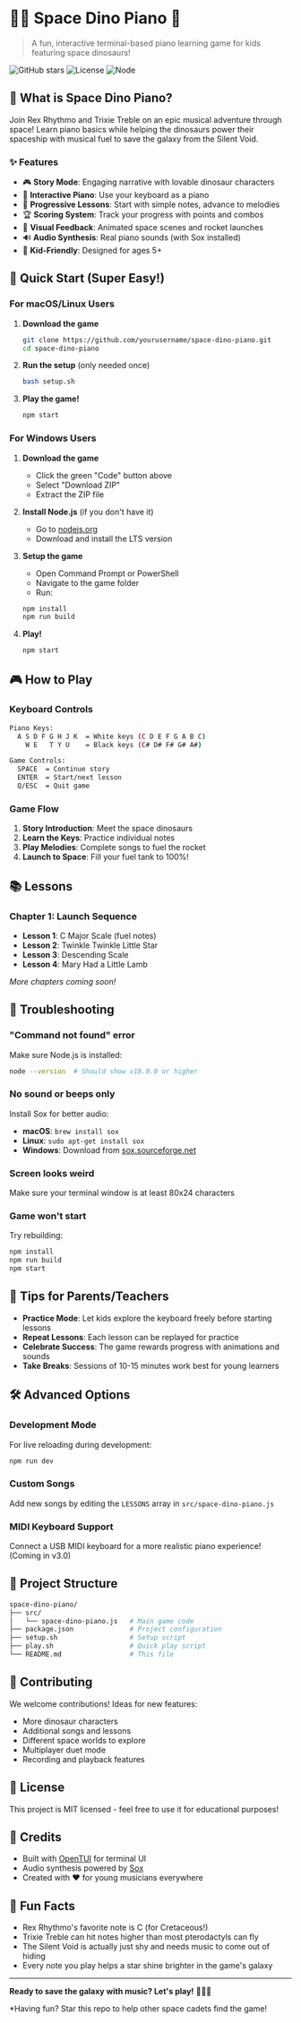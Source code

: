 # 🦕🚀 Space Dino Piano 🎹

> A fun, interactive terminal-based piano learning game for kids featuring space dinosaurs!

![GitHub stars](https://img.shields.io/github/stars/yourusername/space-dino-piano?style=social)
![License](https://img.shields.io/badge/license-MIT-blue.svg)
![Node](https://img.shields.io/badge/node-%3E%3D18.0.0-brightgreen)

## 🌟 What is Space Dino Piano?

Join Rex Rhythmo and Trixie Treble on an epic musical adventure through space! Learn piano basics while helping the dinosaurs power their spaceship with musical fuel to save the galaxy from the Silent Void.

### ✨ Features

- 🎮 **Story Mode**: Engaging narrative with lovable dinosaur characters
- 🎹 **Interactive Piano**: Use your keyboard as a piano
- 🎵 **Progressive Lessons**: Start with simple notes, advance to melodies
- 🏆 **Scoring System**: Track your progress with points and combos
- 🚀 **Visual Feedback**: Animated space scenes and rocket launches
- 🔊 **Audio Synthesis**: Real piano sounds (with Sox installed)
- 🎯 **Kid-Friendly**: Designed for ages 5+

## 🚀 Quick Start (Super Easy!)

### For macOS/Linux Users

1. **Download the game**

   ```bash
   git clone https://github.com/yourusername/space-dino-piano.git
   cd space-dino-piano
   ```

2. **Run the setup** (only needed once)

   ```bash
   bash setup.sh
   ```

3. **Play the game!**

   ```bash
   npm start
   ```

### For Windows Users

1. **Download the game**
   - Click the green "Code" button above
   - Select "Download ZIP"
   - Extract the ZIP file

2. **Install Node.js** (if you don't have it)
   - Go to [nodejs.org](https://nodejs.org)
   - Download and install the LTS version

3. **Setup the game**
   - Open Command Prompt or PowerShell
   - Navigate to the game folder
   - Run:

   ```cmd
   npm install
   npm run build
   ```

4. **Play!**

   ```cmd
   npm start
   ```

## 🎮 How to Play

### Keyboard Controls

```bash
Piano Keys:
  A S D F G H J K  = White keys (C D E F G A B C)
    W E   T Y U    = Black keys (C# D# F# G# A#)

Game Controls:
  SPACE  = Continue story
  ENTER  = Start/next lesson
  Q/ESC  = Quit game
```

### Game Flow

1. **Story Introduction**: Meet the space dinosaurs
2. **Learn the Keys**: Practice individual notes
3. **Play Melodies**: Complete songs to fuel the rocket
4. **Launch to Space**: Fill your fuel tank to 100%!

## 📚 Lessons

### Chapter 1: Launch Sequence

- **Lesson 1**: C Major Scale (fuel notes)
- **Lesson 2**: Twinkle Twinkle Little Star
- **Lesson 3**: Descending Scale
- **Lesson 4**: Mary Had a Little Lamb

*More chapters coming soon!*

## 🔧 Troubleshooting

### "Command not found" error

Make sure Node.js is installed:

```bash
node --version  # Should show v18.0.0 or higher
```

### No sound or beeps only

Install Sox for better audio:

- **macOS**: `brew install sox`
- **Linux**: `sudo apt-get install sox`
- **Windows**: Download from [sox.sourceforge.net](http://sox.sourceforge.net)

### Screen looks weird

Make sure your terminal window is at least 80x24 characters

### Game won't start

Try rebuilding:

```bash
npm install
npm run build
npm start
```

## 🎯 Tips for Parents/Teachers

- **Practice Mode**: Let kids explore the keyboard freely before starting lessons
- **Repeat Lessons**: Each lesson can be replayed for practice
- **Celebrate Success**: The game rewards progress with animations and sounds
- **Take Breaks**: Sessions of 10-15 minutes work best for young learners

## 🛠️ Advanced Options

### Development Mode

For live reloading during development:

```bash
npm run dev
```

### Custom Songs

Add new songs by editing the `LESSONS` array in `src/space-dino-piano.js`

### MIDI Keyboard Support

Connect a USB MIDI keyboard for a more realistic piano experience! (Coming in v3.0)

## 📁 Project Structure

```bash
space-dino-piano/
├── src/
│   └── space-dino-piano.js   # Main game code
├── package.json              # Project configuration
├── setup.sh                  # Setup script
├── play.sh                   # Quick play script
└── README.md                 # This file
```

## 🤝 Contributing

We welcome contributions! Ideas for new features:

- More dinosaur characters
- Additional songs and lessons
- Different space worlds to explore
- Multiplayer duet mode
- Recording and playback features

## 📝 License

This project is MIT licensed - feel free to use it for educational purposes!

## 🙏 Credits

- Built with [OpenTUI](https://github.com/sst/opentui) for terminal UI
- Audio synthesis powered by [Sox](http://sox.sourceforge.net)
- Created with ❤️ for young musicians everywhere

## 🎉 Fun Facts

- Rex Rhythmo's favorite note is C (for Cretaceous!)
- Trixie Treble can hit notes higher than most pterodactyls can fly
- The Silent Void is actually just shy and needs music to come out of hiding
- Every note you play helps a star shine brighter in the game's galaxy

---

**Ready to save the galaxy with music? Let's play!** 🦕🚀🎹

*Having fun? Star this repo to help other space cadets find the game!
